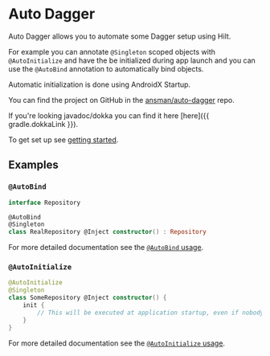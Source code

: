 Auto Dagger
===
Auto Dagger allows you to automate some Dagger setup using Hilt.

For example you can annotate `@Singleton` scoped objects with `@AutoInitialize` and have the be initialized during app
launch and you can use the `@AutoBind` annotation to automatically bind objects.

Automatic initialization is done using AndroidX Startup.

You can find the project on GitHub in the [ansman/auto-dagger](https://github.com/ansman/auto-dagger) repo.

If you're looking javadoc/dokka you can find it here [here]({{ gradle.dokkaLink }}).

To get set up see [getting started](getting-started.md).

## Examples
### `@AutoBind`
```kotlin
interface Repository

@AutoBind
@Singleton
class RealRepository @Inject constructor() : Repository
```

For more detailed documentation see the [`@AutoBind` usage](usage/auto-bind.md).

### `@AutoInitialize`
```kotlin
@AutoInitialize
@Singleton
class SomeRepository @Inject constructor() {
    init {
        // This will be executed at application startup, even if nobody injects it.
    }
}
```

For more detailed documentation see the [`@AutoInitialize` usage](usage/auto-initialize.md).